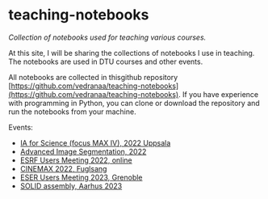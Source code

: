 # teaching-notebooks
*Collection of notebooks used for teaching various courses.*


At this site, I will be sharing the collections of notebooks I use in teaching. The notebooks are used in DTU courses and other events.

All notebooks are collected in thisgithub repository [https://github.com/vedranaa/teaching-notebooks](https://github.com/vedranaa/teaching-notebooks). If you have experience with programming in Python, you can clone or download the repository and run the notebooks from your machine.

Events:
 - [IA for Science (focus MAX IV), 2022 Uppsala](https://docs.google.com/document/d/1nXPq6tEzb2BtsR6waYliv-jtafFEX9bgx6IR5OB-4-0/edit?usp=sharing)
 - [Advanced Image Segmentation, 2022](https://docs.google.com/document/d/1Pb9mItZUcmIQDnxO-Xbyxn8oeGICev2oCb6w0aJprEI/edit?usp=sharing)
 - [ESRF Users Meeting 2022, online](https://docs.google.com/document/d/1TQbdzaNtTlKPTLG0USw1Ca8QflMFglYxu7VFqHrXmRw/edit?usp=sharing)
 - [CINEMAX 2022, Fuglsang](events/CINEMAX_2022.md)
- [ESER Users Meeting 2023, Grenoble](events/ESRF_UM_2023.md)
- [SOLID assembly, Aarhus 2023](events/SOLID_assembly_2023.md)
